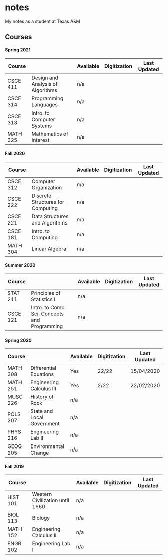 # notes
My notes as a student at Texas A&M

## Courses
#### Spring 2021
|Course||Available|Digitization|Last Updated|
|-|-|-|-|-|
|CSCE 411| Design and Analysis of Algorithms | n/a | | |
|CSCE 314| Programming Languages | n/a | | |
|CSCE 313| Intro. to Computer Systems | n/a | | |
|MATH 325| Mathematics of Interest | n/a | | |
#### Fall 2020
|Course||Available|Digitization|Last Updated|
|-|-|-|-|-|
|CSCE 312| Computer Organization | n/a | | |
|CSCE 222| Discrete Structures for Computing | n/a | | |
|CSCE 221| Data Structures and Algorithms | n/a | | |
|CSCE 181| Intro. to Computing | n/a | | |
|MATH 304| Linear Algebra | n/a | | |
#### Summer 2020
|Course||Available|Digitization|Last Updated|
|-|-|-|-|-|
|STAT 211| Principles of Statistics I | n/a | | |
|CSCE 121| Intro. to Comp. Sci. Concepts and Programming | n/a | | |
#### Spring 2020
|Course||Available|Digitization|Last Updated|
|-|-|-|-|-|
|MATH 308| Differential Equations | Yes | 22/22 | 15/04/2020 |
|MATH 251| Engineering Calculus III | Yes | 2/22 | 22/02/2020 |
|MUSC 226| History of Rock | n/a | | |
|POLS 207| State and Local Government | n/a | | |
|PHYS 216| Engineering Lab II | n/a | | |
|GEOG 205| Environmental Change | n/a | | |
#### Fall 2019
|Course||Available|Digitization|Last Updated|
|-|-|-|-|-|
|HIST 101| Western Civilization until 1660 | n/a | | |
|BIOL 113| Biology | n/a | | |
|MATH 152| Engineering Calculus II | n/a | | |
|ENGR 102| Engineering Lab I | n/a | | |
